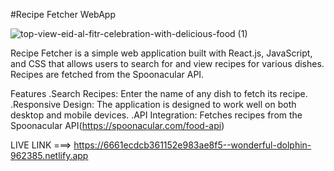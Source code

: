#Recipe Fetcher WebApp

![top-view-eid-al-fitr-celebration-with-delicious-food (1)](https://github.com/MohitCode07/Recipe-Fetcher/assets/171263215/3d174de5-0d85-480f-9380-d27751e53e9a)



Recipe Fetcher is a simple web application built with React.js, JavaScript, and CSS that allows users to search for and view recipes for various dishes. Recipes are fetched from the Spoonacular API.

Features
.Search Recipes: Enter the name of any dish to fetch its recipe.
.Responsive Design: The application is designed to work well on both desktop and mobile devices.
.API Integration: Fetches recipes from the Spoonacular API(https://spoonacular.com/food-api)

LIVE LINK ===>  https://6661ecdcb361152e983ae8f5--wonderful-dolphin-962385.netlify.app
